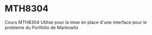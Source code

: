 # MTH8304
Cours MTH8304
Utilise pour la mise en place d'une interface pour le probleme du Portfolio de Markowitz
